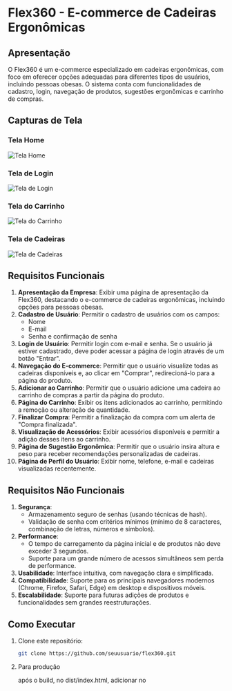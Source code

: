 # Flex360 - E-commerce de Cadeiras Ergonômicas

## Apresentação

O Flex360 é um e-commerce especializado em cadeiras ergonômicas, com foco em oferecer opções adequadas para diferentes tipos de usuários, incluindo pessoas obesas. O sistema conta com funcionalidades de cadastro, login, navegação de produtos, sugestões ergonômicas e carrinho de compras.

## Capturas de Tela

### Tela Home
![Tela Home](./path/to/Captura_de_tela_2024-09-25_144401.png)

### Tela de Login
![Tela de Login](./path/to/Captura_de_tela_2024-09-25_144448.png)

### Tela do Carrinho
![Tela do Carrinho](./path/to/Captura_de_tela_2024-09-25_carrinho.png)

### Tela de Cadeiras
![Tela de Cadeiras](./path/to/Captura_de_tela_2024-09-25_cadeiras.png)

## Requisitos Funcionais

1. **Apresentação da Empresa**: Exibir uma página de apresentação da Flex360, destacando o e-commerce de cadeiras ergonômicas, incluindo opções para pessoas obesas.
2. **Cadastro de Usuário**: Permitir o cadastro de usuários com os campos:
   - Nome
   - E-mail
   - Senha e confirmação de senha
3. **Login de Usuário**: Permitir login com e-mail e senha. Se o usuário já estiver cadastrado, deve poder acessar a página de login através de um botão "Entrar".
4. **Navegação do E-commerce**: Permitir que o usuário visualize todas as cadeiras disponíveis e, ao clicar em "Comprar", redirecioná-lo para a página do produto.
5. **Adicionar ao Carrinho**: Permitir que o usuário adicione uma cadeira ao carrinho de compras a partir da página do produto.
6. **Página do Carrinho**: Exibir os itens adicionados ao carrinho, permitindo a remoção ou alteração de quantidade.
7. **Finalizar Compra**: Permitir a finalização da compra com um alerta de "Compra finalizada".
8. **Visualização de Acessórios**: Exibir acessórios disponíveis e permitir a adição desses itens ao carrinho.
9. **Página de Sugestão Ergonômica**: Permitir que o usuário insira altura e peso para receber recomendações personalizadas de cadeiras.
10. **Página de Perfil do Usuário**: Exibir nome, telefone, e-mail e cadeiras visualizadas recentemente.

## Requisitos Não Funcionais

1. **Segurança**:
   - Armazenamento seguro de senhas (usando técnicas de hash).
   - Validação de senha com critérios mínimos (mínimo de 8 caracteres, combinação de letras, números e símbolos).
2. **Performance**:
   - O tempo de carregamento da página inicial e de produtos não deve exceder 3 segundos.
   - Suporte para um grande número de acessos simultâneos sem perda de performance.
3. **Usabilidade**: Interface intuitiva, com navegação clara e simplificada.
4. **Compatibilidade**: Suporte para os principais navegadores modernos (Chrome, Firefox, Safari, Edge) em desktop e dispositivos móveis.
5. **Escalabilidade**: Suporte para futuras adições de produtos e funcionalidades sem grandes reestruturações.

## Como Executar

1. Clone este repositório:
   ```bash
   git clone https://github.com/seuusuario/flex360.git

2. Para produção

   após o build, no dist/index.html, adicionar  <script src="/static/alb-dns-config.js"></script> no <head>
